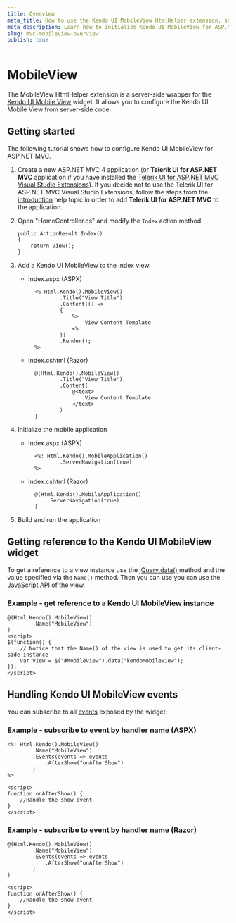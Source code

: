 ```yaml
---
title: Overview
meta_title: How to use the Kendo UI MobileView HtmlHelper extension, server-side ASP.NET MVC wrapper for Kendo UI Mobile View widget
meta_description: Learn how to initialize Kendo UI MobileView for ASP.NET MVC, handle Kendo UI MobileView Events, access an existing view with MobileView HtmlHelper extension documentation.
slug: mvc-mobileview-overview
publish: true
---
```


# MobileView

The MobileView HtmlHelper extension is a server-side wrapper for the [Kendo UI Mobile View](/kendo-ui/api/mobile/view) widget. It allows you to configure the Kendo UI Mobile View
from server-side code.

## Getting started

The following tutorial shows how to configure Kendo UI MobileView for ASP.NET MVC.

1.  Create a new ASP.NET MVC 4 application (or **Telerik UI for ASP.NET MVC** application if you have installed the [Telerik UI for ASP.NET MVC Visual Studio Extensions](/kendo-ui/getting-started/using-kendo-with/aspnet-mvc/introduction#kendo-ui-for-asp.net-mvc-visual-studio-extensions)).
If you decide not to use the Telerik UI for ASP.NET MVC Visual Studio Extensions, follow the steps from the [introduction](/kendo-ui/getting-started/using-kendo-with/aspnet-mvc/introduction) help topic in order
to add **Telerik UI for ASP.NET MVC** to the application.
1.  Open "HomeController.cs" and modify the `Index` action method:

        public ActionResult Index()
        {
            return View();
        }

1. Add a Kendo UI MobileView to the Index view.
    - Index.aspx (ASPX)

            <% Html.Kendo().MobileView()
                    .Title("View Title")
                    .Content(() =>
                    {
                        %>
                            View Content Template
                        <%
                    })
                    .Render();
            %>

    - Index.cshtml (Razor)

            @(Html.Kendo().MobileView()
                    .Title("View Title")
                    .Content(
                        @<text>
                            View Content Template
                        </text>
                    )
            )

1. Initialize the mobile application
    - Index.aspx (ASPX)

            <%: Html.Kendo().MobileApplication()
                    .ServerNavigation(true)
            %>

    - Index.cshtml (Razor)

            @(Html.Kendo().MobileApplication()
                .ServerNavigation(true)
            )

1. Build and run the application

## Getting reference to the Kendo UI MobileView widget

To get a reference to a view instance use the [jQuery.data()](http://api.jquery.com/jQuery.data/) method and the value specified via the `Name()` method.
Then you can use you can use the JavaScript [API](/kendo-ui/api/mobile/view#methods) of the view.

### Example - get reference to a Kendo UI MobileView instance

    @(Html.Kendo().MobileView()
            .Name("MobileView")
    )
    <script>
    $(function() {
        // Notice that the Name() of the view is used to get its client-side instance
        var view = $("#Mobileview").data("kendoMobileView");
    });
    </script>


## Handling Kendo UI MobileView events

You can subscribe to all [events](/kendo-ui/api/mobile/view#events) exposed by the widget:

### Example - subscribe to event by handler name (ASPX)

    <%: Html.Kendo().MobileView()
            .Name("MobileView")
            .Events(events => events
                .AfterShow("onAfterShow")
            )
    %>

    <script>
    function onAfterShow() {
        //Handle the show event
    }
    </script>


### Example - subscribe to event by handler name (Razor)

    @(Html.Kendo().MobileView()
            .Name("MobileView")
            .Events(events => events
                .AfterShow("onAfterShow")
            )
    )

    <script>
    function onAfterShow() {
        //Handle the show event
    }
    </script>
